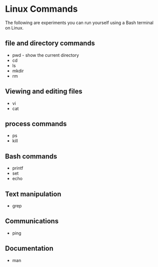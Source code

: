# Linux Commands

The following are experiments you can run yourself using a Bash terminal on Linux. 

## file and directory commands

- pwd - show the current directory
- cd
- ls
- mkdir
- rm


## Viewing and editing files

- vi
- cat

## process commands

- ps
- kill


## Bash commands

- printf
- set
- echo

## Text manipulation

- grep

## Communications

- ping

## Documentation

- man
